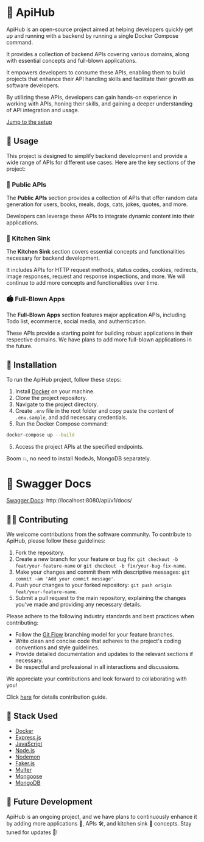 # 🧊 ApiHub

ApiHub is an open-source project aimed at helping developers quickly get up and running with a backend by running a single Docker Compose command.

It provides a collection of backend APIs covering various domains, along with essential concepts and full-blown applications.

It empowers developers to consume these APIs, enabling them to build projects that enhance their API handling skills and facilitate their growth as software developers.

By utilizing these APIs, developers can gain hands-on experience in working with APIs, honing their skills, and gaining a deeper understanding of API integration and usage.

[Jump to the setup](#-installation)

## 🧰 Usage

This project is designed to simplify backend development and provide a wide range of APIs for different use cases. Here are the key sections of the project:

### 📢 Public APIs

The **Public APIs** section provides a collection of APIs that offer random data generation for users, books, meals, dogs, cats, jokes, quotes, and more.

Developers can leverage these APIs to integrate dynamic content into their applications.

### 🚰 Kitchen Sink

The **Kitchen Sink** section covers essential concepts and functionalities necessary for backend development.

It includes APIs for HTTP request methods, status codes, cookies, redirects, image responses, request and response inspections, and more. We will continue to add more concepts and functionalities over time.

### 🏟️ Full-Blown Apps

The **Full-Blown Apps** section features major application APIs, including Todo list, ecommerce, social media, and authentication.

These APIs provide a starting point for building robust applications in their respective domains. We have plans to add more full-blown applications in the future.

## 🏁 Installation

To run the ApiHub project, follow these steps:

1. Install [Docker](https://www.docker.com/) on your machine.
2. Clone the project repository.
3. Navigate to the project directory.
4. Create `.env` file in the root folder and copy paste the content of `.env.sample`, and add necessary credentials.
5. Run the Docker Compose command:

```bash
docker-compose up --build
```

5. Access the project APIs at the specified endpoints.

Boom 💥, no need to install NodeJs, MongoDB separately.

# 📜 Swagger Docs

[Swagger Docs](http://localhost:8080/api/v1/docs/): http://localhost:8080/api/v1/docs/

## 👏🏼 Contributing

We welcome contributions from the software community. To contribute to ApiHub, please follow these guidelines:

1. Fork the repository.
2. Create a new branch for your feature or bug fix: `git checkout -b feat/your-feature-name` or `git checkout -b fix/your-bug-fix-name`.
3. Make your changes and commit them with descriptive messages: `git commit -am 'Add your commit message'`.
4. Push your changes to your forked repository: `git push origin feat/your-feature-name`.
5. Submit a pull request to the main repository, explaining the changes you've made and providing any necessary details.

Please adhere to the following industry standards and best practices when contributing:

- Follow the [Git Flow](https://nvie.com/posts/a-successful-git-branching-model/) branching model for your feature branches.
- Write clean and concise code that adheres to the project's coding conventions and style guidelines.
- Provide detailed documentation and updates to the relevant sections if necessary.
- Be respectful and professional in all interactions and discussions.

We appreciate your contributions and look forward to collaborating with you!

Click [here](https://github.com/hiteshchoudhary/apihub/blob/dev/CONTRIBUTING.md) for details contribution guide.

## 🔩 Stack Used

- [Docker](https://www.docker.com/)
- [Express.js](https://expressjs.com/)
- [JavaScript](https://developer.mozilla.org/en-US/docs/Web/JavaScript)
- [Node.js](https://nodejs.org/)
- [Nodemon](https://nodemon.io/)
- [Faker.js](https://github.com/faker-js/faker)
- [Multer](https://github.com/expressjs/multer)
- [Mongoose](https://mongoosejs.com/)
- [MongoDB](https://www.mongodb.com/)

## 🚀 Future Development

ApiHub is an ongoing project, and we have plans to continuously enhance it by adding more applications 🚀, APIs 🛠️, and kitchen sink 🚰 concepts. Stay tuned for updates 👀!
